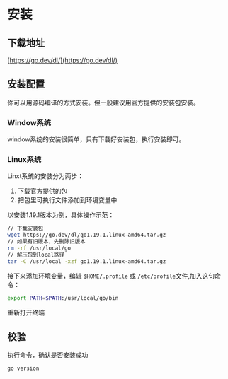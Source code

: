 # 安装

## 下载地址
[https://go.dev/dl/](https://go.dev/dl/)

## 安装配置
你可以用源码编译的方式安装。但一般建议用官方提供的安装包安装。

### Window系统
window系统的安装很简单，只有下载好安装包，执行安装即可。

### Linux系统
Linxt系统的安装分为两步：
1. 下载官方提供的包
2. 把包里可执行文件添加到环境变量中

以安装1.19.1版本为例，具体操作示范：
```bash
// 下载安装包
wget https://go.dev/dl/go1.19.1.linux-amd64.tar.gz
// 如果有旧版本，先删除旧版本
rm -rf /usr/local/go
// 解压包到local路径
tar -C /usr/local -xzf go1.19.1.linux-amd64.tar.gz
```
接下来添加环境变量，编辑 `$HOME/.profile` 或 `/etc/profile`文件,加入这句命令：
``` bash
export PATH=$PATH:/usr/local/go/bin
```
重新打开终端

## 校验
执行命令，确认是否安装成功
```bash
go version
```